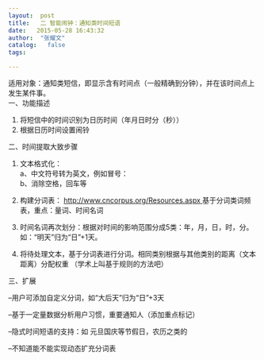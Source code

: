 ```yaml
---
layout:  post
title:   二 智能闹钟：通知类时间短语
date:   2015-05-28 16:43:32
author:  "张耀文"
catalog:   false
tags:

---
```

适用对象：通知类短信，即显示含有时间点（一般精确到分钟），并在该时间点上发生某件事。  
一、功能描述

  1. 将短信中的时间识别为日历时间（年月日时分（秒）） 
  2. 根据日历时间设置闹铃 

二、时间提取大致步骤

  1. 文本格式化：   
a、中文符号转为英文，例如冒号：  
b、消除空格，回车等

  2. 构建分词表： [ http://www.cncorpus.org/Resources.aspx ](http://www.cncorpus.org/Resources.aspx) 基于分词类词频表，重点：量词、时间名词 

  3. 时间名词再次划分：根据对时间的影响范围分成5类：年，月，日，时，分。如：“明天”归为“日”+1天。 

  4. 将待处理文本，基于分词表进行分词。相同类别根据与其他类别的距离（文本距离）分配权重 （学术上叫基于规则的方法吧） 

三、扩展

–用户可添加自定义分词，如“大后天”归为“日”+3天

–基于一定量数据分析用户习惯，重要通知人（添加重点标记）

–隐式时间短语的支持：如 元旦国庆等节假日，农历之类的

–不知道能不能实现动态扩充分词表

